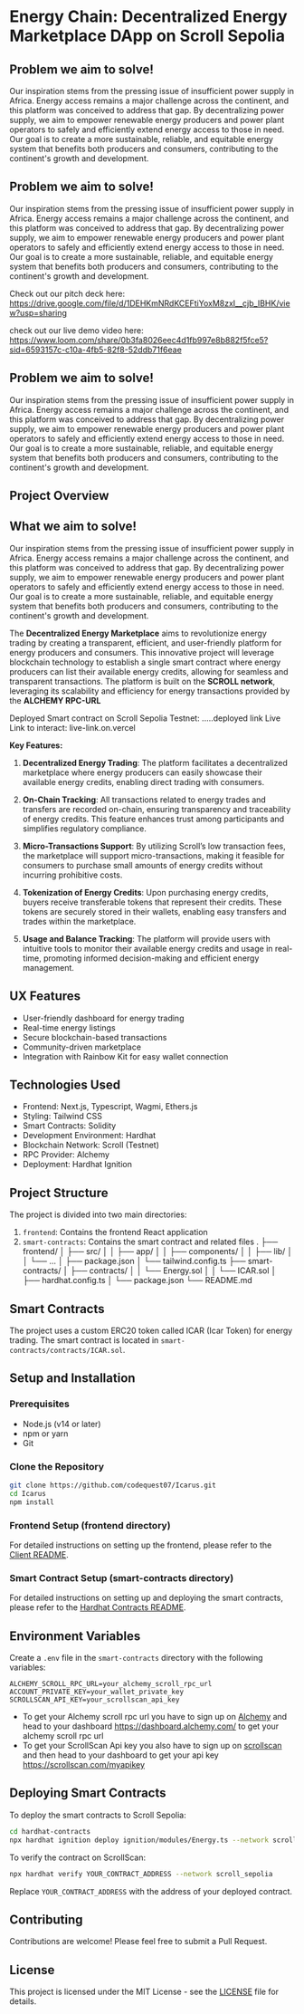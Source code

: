 # Energy Chain: Decentralized Energy Marketplace DApp on Scroll Sepolia

## Problem we aim to solve!

Our inspiration stems from the pressing issue of insufficient power supply in Africa. Energy access remains a major challenge across the continent, and this platform was conceived to address that gap. By decentralizing power supply, we aim to empower renewable energy producers and power plant operators to safely and efficiently extend energy access to those in need. Our goal is to create a more sustainable, reliable, and equitable energy system that benefits both producers and consumers, contributing to the continent's growth and development.


## Problem we aim to solve!

Our inspiration stems from the pressing issue of insufficient power supply in Africa. Energy access remains a major challenge across the continent, and this platform was conceived to address that gap. By decentralizing power supply, we aim to empower renewable energy producers and power plant operators to safely and efficiently extend energy access to those in need. Our goal is to create a more sustainable, reliable, and equitable energy system that benefits both producers and consumers, contributing to the continent's growth and development.

Check out our pitch deck here: https://drive.google.com/file/d/1DEHKmNRdKCEFtiYoxM8zxI__cjb_IBHK/view?usp=sharing

check out our live demo video here: https://www.loom.com/share/0b3fa8026eec4d1fb997e8b882f5fce5?sid=6593157c-c10a-4fb5-82f8-52ddb71f6eae


## Problem we aim to solve!

Our inspiration stems from the pressing issue of insufficient power supply in Africa. Energy access remains a major challenge across the continent, and this platform was conceived to address that gap. By decentralizing power supply, we aim to empower renewable energy producers and power plant operators to safely and efficiently extend energy access to those in need. Our goal is to create a more sustainable, reliable, and equitable energy system that benefits both producers and consumers, contributing to the continent's growth and development.


## Project Overview

## What we aim to solve!

Our inspiration stems from the pressing issue of insufficient power supply in Africa. Energy access remains a major challenge across the continent, and this platform was conceived to address that gap. By decentralizing power supply, we aim to empower renewable energy producers and power plant operators to safely and efficiently extend energy access to those in need. Our goal is to create a more sustainable, reliable, and equitable energy system that benefits both producers and consumers, contributing to the continent's growth and development.


The **Decentralized Energy Marketplace** aims to revolutionize energy trading by creating a transparent, efficient, and user-friendly platform for energy producers and consumers. This innovative project will leverage blockchain technology to establish a single smart contract where energy producers can list their available energy credits, allowing for seamless and transparent transactions. The platform is built on the **SCROLL network**, leveraging its scalability and efficiency for energy transactions provided by the **ALCHEMY RPC-URL**

Deployed Smart contract on Scroll Sepolia Testnet: .....deployed link
Live Link to interact: live-link.on.vercel

**Key Features:**

1. **Decentralized Energy Trading**: The platform facilitates a decentralized marketplace where energy producers can easily showcase their available energy credits, enabling direct trading with consumers.

2. **On-Chain Tracking**: All transactions related to energy trades and transfers are recorded on-chain, ensuring transparency and traceability of energy credits. This feature enhances trust among participants and simplifies regulatory compliance.

3. **Micro-Transactions Support**: By utilizing Scroll’s low transaction fees, the marketplace will support micro-transactions, making it feasible for consumers to purchase small amounts of energy credits without incurring prohibitive costs.

4. **Tokenization of Energy Credits**: Upon purchasing energy credits, buyers receive transferable tokens that represent their credits. These tokens are securely stored in their wallets, enabling easy transfers and trades within the marketplace.

5. **Usage and Balance Tracking**: The platform will provide users with intuitive tools to monitor their available energy credits and usage in real-time, promoting informed decision-making and efficient energy management.

## UX Features

- User-friendly dashboard for energy trading
- Real-time energy listings
- Secure blockchain-based transactions
- Community-driven marketplace
- Integration with Rainbow Kit for easy wallet connection


## Technologies Used

- Frontend: Next.js, Typescript, Wagmi, Ethers.js
- Styling: Tailwind CSS
- Smart Contracts: Solidity
- Development Environment: Hardhat
- Blockchain Network: Scroll (Testnet)
- RPC Provider: Alchemy
- Deployment: Hardhat Ignition

## Project Structure

The project is divided into two main directories:

1. `frontend`: Contains the frontend React application
2. `smart-contracts`: Contains the smart contract and related files
.
├── frontend/
│ ├── src/
│ │ ├── app/
│ │ ├── components/
│ │ ├── lib/
│ │ └── ...
│ ├── package.json
│ └── tailwind.config.ts
├── smart-contracts/
│ ├── contracts/
│ │ └── Energy.sol
│ │ └── ICAR.sol
│ ├── hardhat.config.ts
│ └── package.json
└── README.md

## Smart Contracts

The project uses a custom ERC20 token called ICAR (Icar Token) for energy trading. The smart contract is located in `smart-contracts/contracts/ICAR.sol`.

## Setup and Installation

### Prerequisites

- Node.js (v14 or later)
- npm or yarn
- Git

### Clone the Repository

```bash
git clone https://github.com/codequest07/Icarus.git
cd Icarus
npm install
```

### Frontend Setup (frontend directory)
For detailed instructions on setting up the frontend, please refer to the [Client README](./frontend/README.md).

### Smart Contract Setup (smart-contracts directory)
For detailed instructions on setting up and deploying the smart contracts, please refer to the [Hardhat Contracts README](./smart-contracts/README.md).

## Environment Variables

Create a `.env` file in the `smart-contracts` directory with the following variables:

```
ALCHEMY_SCROLL_RPC_URL=your_alchemy_scroll_rpc_url
ACCOUNT_PRIVATE_KEY=your_wallet_private_key
SCROLLSCAN_API_KEY=your_scrollscan_api_key
```

- To get your Alchemy scroll rpc url you have to sign up on [Alchemy](https://auth.alchemy.com/#:~:text=Log%20in.%20Don't%20have%20an%20account?%20Signup.) and head to your dashboard <https://dashboard.alchemy.com/> to get your alchemy scroll rpc url
- To get your ScrollScan Api key you also have to sign up on [scrollscan](https://scrollscan.com/register) and then head to your dashboard to get your api key <https://scrollscan.com/myapikey>

## Deploying Smart Contracts

To deploy the smart contracts to Scroll Sepolia:

```bash
cd hardhat-contracts
npx hardhat ignition deploy ignition/modules/Energy.ts --network scroll_sepolia
```

To verify the contract on ScrollScan:

```bash
npx hardhat verify YOUR_CONTRACT_ADDRESS --network scroll_sepolia
```

Replace `YOUR_CONTRACT_ADDRESS` with the address of your deployed contract.

## Contributing

Contributions are welcome! Please feel free to submit a Pull Request.

## License

This project is licensed under the MIT License - see the [LICENSE](LICENSE) file for details.
